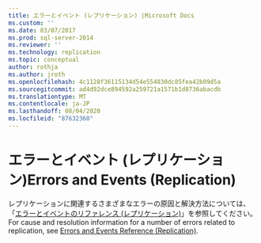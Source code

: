 ```yaml
---
title: エラーとイベント (レプリケーション) |Microsoft Docs
ms.custom: ''
ms.date: 03/07/2017
ms.prod: sql-server-2014
ms.reviewer: ''
ms.technology: replication
ms.topic: conceptual
author: rothja
ms.author: jroth
ms.openlocfilehash: 4c1128f36115134d54e554830dc85fea42b09d5a
ms.sourcegitcommit: ad4d92dce894592a259721a1571b1d8736abacdb
ms.translationtype: MT
ms.contentlocale: ja-JP
ms.lasthandoff: 08/04/2020
ms.locfileid: "87632360"
---
```

# <a name="errors-and-events-replication"></a><span data-ttu-id="7e29d-102">エラーとイベント (レプリケーション)</span><span class="sxs-lookup"><span data-stu-id="7e29d-102">Errors and Events (Replication)</span></span>
  <span data-ttu-id="7e29d-103">レプリケーションに関連するさまざまなエラーの原因と解決方法については、「[エラーとイベントのリファレンス (レプリケーション)](../errors-and-events-reference-replication.md)」を参照してください。</span><span class="sxs-lookup"><span data-stu-id="7e29d-103">For cause and resolution information for a number of errors related to replication, see [Errors and Events Reference (Replication)](../errors-and-events-reference-replication.md).</span></span>  
  
